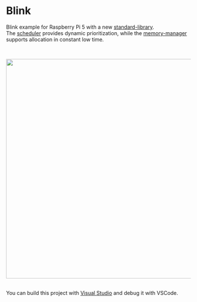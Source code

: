 <h1>Blink</h1>

<p>
Blink example for Raspberry Pi 5 with a new <a href="https://github.com/svenbieg/Default">standard-library</a>.<br />
The <a href="https://github.com/svenbieg/Scheduler">scheduler</a> provides dynamic prioritization, while the
<a href="https://github.com/svenbieg/Heap">memory-manager</a><br />
supports allocation in constant low time.<br />
</p>
<br />

<img src="https://github.com/user-attachments/assets/d6a96592-7131-46cd-b393-7d10fd25c553" width="600" /><br />
<br />

You can build this project with <a href="https://visualstudio.microsoft.com/de/">Visual Studio</a> and debug it with VSCode.

